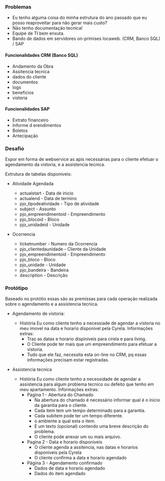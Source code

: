 
### Problemas
- Eu tenho alguma coisa do minha estrutura do ano passado que eu posso reaproveitar para não gerar mais custo?
- Não tenho documentação tecnica!
- Equipe de TI bem enxuta.
- Bando de dados em servidores on-primises locaweb. (CRM, Banco SQL) / SAP

#### Funcionalidades CRM (Banco SQL)
 - Andamento da Obra
 - Assitencia tecnica
 - dados do cliente
 - documentos
 - logs
 - beneficios
 - vistoria

#### Funcionalidades SAP
- Extrato financeiro
- Informe d erendimentos
- Boletos
- Antecipação
	

### Desafio

Expor em forma de webservice as apis necessárias para o cliente efetuar o agendamento da vistoria, e a assistencia tecnica.

Extrutura de tabelas disponíveis:
- Atividade Agendada
	- actualstart - Data de inicio
	- actualend -  Data de termino
	- pjo_tipodeatividade - Tipo de atividade
	- subject - Assunto
	- pjo_empreendimentoid - Empreendimento
	- pjo_blocoid - Bloco
	- pjo_unidadeid - Unidade

- Ocorrencia
	- ticketnumber - Numero da Ocorrencia
	- pjo_clientedaunidade -  Cliente da Unidade
	- pjo_empreendimentoid - Empreendimento
	- pjo_bloco - Bloco
	- pjo_unidade - Unidade
	- pjo_bandeira - Bandeira
	- description - Descrição

### Protótipo

Baseado no protótio essas são as premissas para cada operação realizada sobre o agendamento e a assistencia tecnica.

- Agendamento de vistoria:
	- História
        Eu como cliente tenho a necessiade de agendar a vistoria no meu imovel na data e horario disponivel pela Cyrela.
        Informações extras:
		- Traz as datas e horario dispiníveis para cirela e para living.
		- O Cliente pode ter mais que um empreendimento para efetuar a vistoria.
		- Tudo que ele faz, necessita esta on-line no CRM, pq essas informações precisam estar registradas.

- Assistencia tecnica
    - História
    Eu como cliente tenho a necessidade de agendar a assistencia para algum problema tecnico ou defeito que tenho em meu apartamento.
    Informações extras:
        - Pagina 1 - Abertura do Chamado
            - Na abertura do chamado é necessário informar qual é o inicio da garantia para o cliente.
			- Cada item tem um tempo determinado para a garantia.
			- Cada subitem pode ter um tempo diferente.
			- o ambiente a qual esta o item.
			- E um texto (opcional) contendo uma breve descrição do problema.
			- O cliente pode anexar um ou mais arquivo.
		- Pagina 2 - Data e horario disponíveis
			- O cliente agenda a assitencia, nas datas e horarios disponíveis pela Cyrela
			- O cliente confirma a data e horario agendado
		- Página 3 - Agendamento confirmado
            - Dados de data e horario agendado
            - Dados do item agendado
